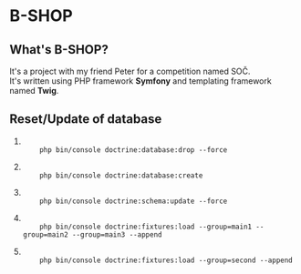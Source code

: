 # B-SHOP 
## What's B-SHOP?
It's a project with my friend Peter for a competition named SOČ.  
It's written using PHP framework **Symfony** and templating framework named **Twig**.



<h2>Reset/Update of database</h2>
<ol>
    <li>
    <code>
    php bin/console doctrine:database:drop --force
    </code>
    </li>
    <li>
    <code>
    php bin/console doctrine:database:create
    </code>
    </li>
    <li>
    <code>
    php bin/console doctrine:schema:update --force
    </code>
    </li>
    <li>
    <code>
    php bin/console doctrine:fixtures:load --group=main1 --group=main2 --group=main3 --append
    </code>
    </li>
    <li>
    <code>
    php bin/console doctrine:fixtures:load --group=second --append
    </code>
    </li>
</ol>
         
